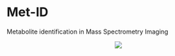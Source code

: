 # Met-ID
 Metabolite identification in Mass Spectrometry Imaging
 <p align="center">
 <img src="https://github.com/pbjarterot/Met-ID/assets/46728406/699f970c-ee2c-4b12-b70b-aec09f4ec149" />
 </p>
